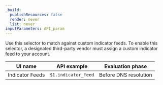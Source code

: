 ```yaml
---
_build:
  publishResources: false
  render: never
  list: never
inputParameters: API_param
---
```


Use this selector to match against custom indicator feeds. To enable this selector, a designated third-party vendor must assign a custom indicator feed to your account.

| UI name         | API example         | Evaluation phase      |
| --------------- | ------------------- | --------------------- |
| Indicator Feeds | `$1.indicator_feed` | Before DNS resolution |

